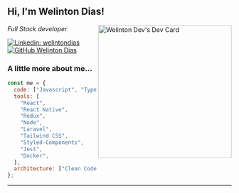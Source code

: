 <h2> Hi, I'm Welinton Dias! </h2>
<a  href="https://app.daily.dev/wltdev"><img align='right'src="https://api.daily.dev/devcards/f0bae32203814e3793ad9f3a8fd16049.png?r=j3r" width="300" alt="Welinton Dev's Dev Card"/></a>
<p><em>Full Stack developer
</em></p>

[![Linkedin: welintondias](https://img.shields.io/badge/-welintondias-blue?style=flat-square&logo=Linkedin&logoColor=white&link=https://www.linkedin.com/in/welinton-dias//)](https://www.linkedin.com/in/welinton-dias//)
[![GitHub Welinton Dias](https://img.shields.io/github/followers/wltdev?label=follow&style=social)](https://github.com/wltdev)

### A little more about me...

```javascript
const me = {
  code: ["Javascript", "Typescript", "CSS", "PHP"],
  tools: [
    "React",
    "React Native",
    "Redux",
    "Node",
    "Laravel",
    "Tailwind CSS",
    "Styled-Components",
    "Jest",
    "Docker",
  ],
  architecture: ["Clean Code", "SOLID Principles"],
};
```

---
